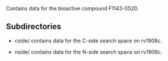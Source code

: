 Contains data for the bioactive compound F1143-0520.

## Subdirectories

- cside/ contains data for the C-side search space on rv1908c.

- nside/ contains data for the N-side search space on rv1908c.

